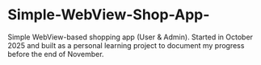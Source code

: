 # Simple-WebView-Shop-App-
Simple WebView-based shopping app (User &amp; Admin). Started in October 2025 and built as a personal learning project to document my progress before the end of November.
